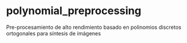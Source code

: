 # polynomial_preprocessing
Pre-procesamiento de alto rendimiento basado en polinomios discretos ortogonales para síntesis de imágenes
